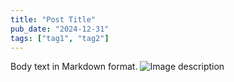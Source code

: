 ```yaml
---
title: "Post Title"
pub_date: "2024-12-31"
tags: ["tag1", "tag2"]
---
```

Body text in Markdown format.
![Image description](image1.jpg)
